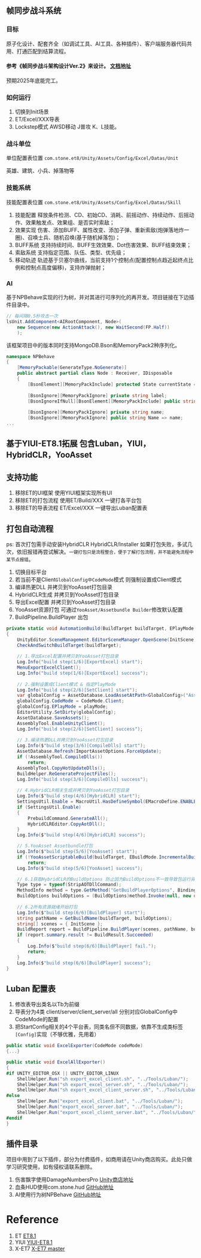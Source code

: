 ## 帧同步战斗系统
### 目标
原子化设计、配套齐全（如调试工具、AI工具、各种插件）、客户端服务器代码共用、打通匹配到结算流程。
#### 参考《帧同步战斗架构设计Ver.2》来设计。 [文档地址](https://zhuanlan.zhihu.com/p/1911184476500897969)
预期2025年底能完工。

### 如何运行
1. 切换到Init场景
2. ET/Excel/XXX导表
3. Lockstep模式 AWSD移动 J普攻 K、L技能。

### 战斗单位
单位配置表位置 `com.stone.et8/Unity/Assets/Config/Excel/Datas/Unit`

英雄、建筑、小兵、掉落物等
### 技能系统
技能配置表位置 `com.stone.et8/Unity/Assets/Config/Excel/Datas/Skill`
1. 技能配置 释放条件检测、CD、初始CD、消耗、前摇动作、持续动作、后摇动作、效果触发点、效果组、是否实时索敌；
2. 效果实现 伤害、添加BUFF、属性改变、添加子弹、重新索敌(炮弹落地炸一圈)、召唤士兵、随机召唤(基于随机掉落包)；
3. BUFF系统 支持持续时间、BUFF生效效果、Dot伤害效果、BUFF结束效果；
4. 索敌系统 支持指定范围、队伍、类型、优先级；
5. 移动轨迹 轨迹基于贝塞尔曲线，当前支持1个控制点(配置控制点趋近起终点比例和控制点高度偏移)，支持炸弹抛射；
### AI
基于NPBehave实现的行为树，并对其进行可序列化的再开发。项目链接在下边插件目录中。
```csharp
// 每间隔0.5秒攻击一次
lsUnit.AddComponent<AIRootComponent, Node>(
    new Sequence(new ActionAttack(), new WaitSecond(FP.Half))
    );
```
该框架项目中的版本同时支持MongoDB.Bson和MemoryPack2种序列化。
```csharp
namespace NPBehave
{
    [MemoryPackable(GenerateType.NoGenerate)]
    public abstract partial class Node : Receiver, IDisposable
    {
        [BsonElement][MemoryPackInclude] protected State currentState = State.INACTIVE;
        
        [BsonIgnore][MemoryPackIgnore] private string label;
        [BsonIgnoreIfNull][BsonElement][MemoryPackInclude] public string Label { get => label; set => label = value; }
        
        [BsonIgnore][MemoryPackIgnore] private string name;
        [BsonIgnore][MemoryPackIgnore] public string Name => name;
...
```
## 基于YIUI-ET8.1拓展 包含Luban，YIUI，HybridCLR，YooAsset
## 支持功能
1.  移除ET的UI框架 使用YIUI框架实现所有UI
2.  移除ET的打包流程 使用ET/Build/XXX 一键打各平台包
3.  移除ET的导表流程 ET/Excel/XXX 一键导出Luban配置表

## 打包自动流程
ps: 首次打包需手动安装HybridCLR HybridCLR/Installer
    如果打包失败，多试几次，依旧报错再尝试解决。`一键打包只是流程整合，便于了解打包流程，并不能避免流程中某节点报错`。
1. 切换目标平台
2. 若当前不是Client`GlobalConfig中CodeMode`模式 则强制设置成Client模式
3. 编译热更DLL 并拷贝到YooAsset打包目录
4. HybridCLR生成 并拷贝到YooAsset打包目录
5. 导出Excel配置 并拷贝到YooAsset打包目录
6. YooAsset资源打包 可通过`YooAsset/Assetbundle Builder`修改默认配置
7. BuildPipeline.BuildPlayer 出包

```csharp
private static void AutomationBuild(BuildTarget buildTarget, EPlayMode playMode)
{
    UnityEditor.SceneManagement.EditorSceneManager.OpenScene(InitScene);
    CheckAndSwitchBuildTarget(buildTarget);
    
    // 1.导出Excel配置并拷贝到YooAsset打包目录
    Log.Info("build step(1/6)[ExportExcel] start");
    MenuExportExcelClient();
    Log.Info("build step(1/6)[ExportExcel] success");
    
    // 2.强制设置成Client模式 & 指定PlayMode
    Log.Info("build step(2/6)[SetClient] start");
    var globalConfig = AssetDatabase.LoadAssetAtPath<GlobalConfig>("Assets/Resources/GlobalConfig.asset");
    globalConfig.CodeMode = CodeMode.Client;
    globalConfig.EPlayMode = playMode;
    EditorUtility.SetDirty(globalConfig);
    AssetDatabase.SaveAssets();
    AssemblyTool.EnableUnityClient();
    Log.Info("build step(2/6)[SetClient] success");
    
    // 3.编译热更DLL并拷贝到YooAsset打包目录
    Log.Info($"build step(3/6)[CompileDlls] start");
    AssetDatabase.Refresh(ImportAssetOptions.ForceUpdate);
    if (!AssemblyTool.CompileDlls())
        return;
    AssemblyTool.CopyHotUpdateDlls();
    BuildHelper.ReGenerateProjectFiles();
    Log.Info("build step(3/6)[CompileDlls] success");
    
    // 4.HybridCLR相关生成并拷贝到YooAsset打包目录
    Log.Info($"build step(4/6)[HybridCLR] start");
    SettingsUtil.Enable = MacroUtil.HasDefineSymbol(EMacroDefine.ENABLE_IL2CPP);
    if (SettingsUtil.Enable)
    {
        PrebuildCommand.GenerateAll();
        HybridCLREditor.CopyAotDll();
    }
    Log.Info($"build step(4/6)[HybridCLR] success");

    // 5.YooAsset Assetbundle打包
    Log.Info($"build step(5/6)[YooAsset] start");
    if (!YooAssetScriptableBuild(buildTarget, EBuildMode.IncrementalBuild))
        return;
    Log.Info($"build step(5/6)[YooAsset] success");

    // 6.1获取HybridCLR的BuildOptions 防止因为BuildOptions不一致导致包运行异常
    Type type = typeof(StripAOTDllCommand);
    MethodInfo method = type.GetMethod("GetBuildPlayerOptions", BindingFlags.Static | BindingFlags.NonPublic);
    BuildOptions buildOptions = (BuildOptions)method.Invoke(null, new object[1] { buildTarget });
    
    // 6.2所有资源就绪开始打包
    Log.Info($"build step(6/6)[BuildPlayer] start");
    string pathName = GetBuildName(buildTarget, buildOptions);
    string[] scenes = { InitScene };
    BuildReport report = BuildPipeline.BuildPlayer(scenes, pathName, buildTarget, buildOptions);
    if (report.summary.result != BuildResult.Succeeded)
    {
        Log.Info($"build step(6/6)[BuildPlayer] fail.");
        return;
    }
    Log.Info($"build step(6/6)[BuildPlayer] success");
}
```

## Luban 配置表
1. 修改表导出类名以Tb为前缀
2. 导表分为4类 client/server/client_server/all 分别对应GlobalConfig中CodeMode的配置
3. 把StartConfig相关的4个平台表，同类名但不同数据，依靠不生成类标签`[Config]`实现（不够优雅，先用着）
```csharp
public static void ExcelExporter(CodeMode codeMode)
{...}

public static void ExcelAllExporter()
{
#if UNITY_EDITOR_OSX || UNITY_EDITOR_LINUX
    ShellHelper.Run("sh export_excel_client.sh", "../Tools/Luban/");
    ShellHelper.Run("sh export_excel_server.sh", "../Tools/Luban/");
    ShellHelper.Run("sh export_excel_client_server.sh", "../Tools/Luban/");
#else
    ShellHelper.Run("export_excel_client.bat", "../Tools/Luban/");
    ShellHelper.Run("export_excel_server.bat", "../Tools/Luban/");
    ShellHelper.Run("export_excel_client_server.bat", "../Tools/Luban/");
#endif
}
```
## 插件目录
项目中用到了以下插件，部分为付费插件，如商用请在Unity商店购买。此处只做学习研究使用，如有侵权请联系删除。

1. 伤害飘字使用DamageNumbersPro [Unity商店地址](https://assetstore.unity.com/packages/2d/gui/damage-numbers-pro-186447)
2. 血条HUD使用com.stone.hud [GitHub地址](https://github.com/alsostone/com.stone.hud)
3. AI使用行为树NPBehave [GitHub地址](https://github.com/alsostone/NPBehave)

# Reference
1. ET [ET8.1](https://github.com/egametang/ET/tree/release8.1)
2. YIUI [YIUI-ET8.1](https://github.com/LiShengYang-yiyi/YIUI/tree/YIUI-ET8.1)
3. X-ET7 [X-ET7 master](https://github.com/IcePower/X-ET7)
